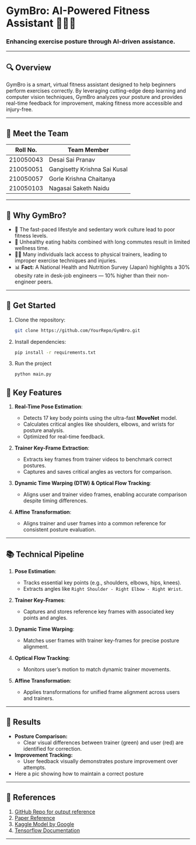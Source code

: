 # GymBro: AI-Powered Fitness Assistant 🏋️‍♂️🤖

### Enhancing exercise posture through AI-driven assistance.

---

## 🔍 **Overview**
GymBro is a smart, virtual fitness assistant designed to help beginners perform exercises correctly. By leveraging cutting-edge deep learning and computer vision techniques, GymBro analyzes your posture and provides real-time feedback for improvement, making fitness more accessible and injury-free.

---

## 👥 **Meet the Team**
| Roll No.     | Team Member                  |  
|--------------|------------------------------|
| 210050043    | Desai Sai Pranav             |
|210050051    | Gangisetty Krishna Sai Kusal  |  
| 210050057    | Gorle Krishna Chaitanya      |  
| 210050103    |  Nagasai Saketh Naidu        |  

---

## 🚀 **Why GymBro?**
- 🌟 The fast-paced lifestyle and sedentary work culture lead to poor fitness levels.
- 🍔 Unhealthy eating habits combined with long commutes result in limited wellness time.
- 🏋️‍♀️ Many individuals lack access to physical trainers, leading to improper exercise techniques and injuries.
- 📊 **Fact:** A National Health and Nutrition Survey (Japan) highlights a 30% obesity rate in desk-job engineers — 10% higher than their non-engineer peers.

---

## 🌟 **Get Started**
1. Clone the repository:
   ```bash
   git clone https://github.com/YourRepo/GymBro.git
2. Install dependencies:
   ```bash
   pip install -r requirements.txt
3. Run the project
   ```bash
   python main.py


## 🔧 **Key Features**
1. **Real-Time Pose Estimation**:
   - Detects 17 key body points using the ultra-fast **MoveNet** model.
   - Calculates critical angles like shoulders, elbows, and wrists for posture analysis.
   - Optimized for real-time feedback.

2. **Trainer Key-Frame Extraction**:
   - Extracts key frames from trainer videos to benchmark correct postures.
   - Captures and saves critical angles as vectors for comparison.

3. **Dynamic Time Warping (DTW) & Optical Flow Tracking**:
   - Aligns user and trainer video frames, enabling accurate comparison despite timing differences.

4. **Affine Transformation**:
   - Aligns trainer and user frames into a common reference for consistent posture evaluation.

---

## 📚 **Technical Pipeline**
1. **Pose Estimation**:
   - Tracks essential key points (e.g., shoulders, elbows, hips, knees).
   - Extracts angles like `Right Shoulder - Right Elbow - Right Wrist`.

2. **Trainer Key-Frames**:
   - Captures and stores reference key frames with associated key points and angles.

3. **Dynamic Time Warping**:
   - Matches user frames with trainer key-frames for precise posture alignment.

4. **Optical Flow Tracking**:
   - Monitors user’s motion to match dynamic trainer movements.

5. **Affine Transformation**:
   - Applies transformations for unified frame alignment across users and trainers.

---


## 🎯 **Results**
- **Posture Comparison:**
  - Clear visual differences between trainer (green) and user (red) are identified for correction.
- **Improvement Tracking:**
  - User feedback visually demonstrates posture improvement over attempts.
- Here a pic showing how to maintain a correct posture 

---



## 🔗 **References**
1. [GitHub Repo for output reference](https://github.com/NgoQuocBao1010/Exercise-Correction?tab=readme-ov-file)
2. [Paper Reference](https://ieeexplore.ieee.org/stamp/stamp.jsp?tp=&arnumber=8856547&tag=1)
3. [Kaggle Model by Google](https://www.kaggle.com/models/google/movenet/tensorFlow2/singlepose-lightning/4?tfhub-redirect=true)
4. [Tensorflow Documentation](https://www.tensorflow.org/)
---




